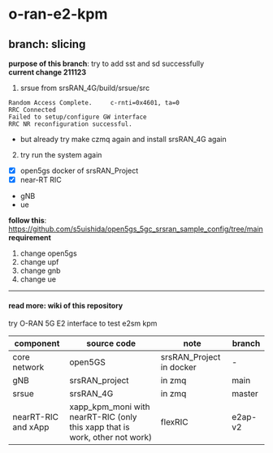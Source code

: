 # o-ran-e2-kpm
## branch: slicing

**purpose of this branch**: try to add sst and sd successfully \
**current change 211123**
1. srsue from srsRAN_4G/build/srsue/src
```
Random Access Complete.     c-rnti=0x4601, ta=0
RRC Connected
Failed to setup/configure GW interface
RRC NR reconfiguration successful.
```
- but already try make czmq again and install srsRAN_4G again

2. try run the system again
- [X] open5gs docker of srsRAN_Project
- [X] near-RT RIC
- gNB
- ue


**follow this**: https://github.com/s5uishida/open5gs_5gc_srsran_sample_config/tree/main \
**requirement**
1. change open5gs
2. change upf
3. change gnb
4. change ue

___
#### read more: wiki of this repository

try O-RAN 5G E2 interface to test e2sm kpm <br />

| component  | source code | note | branch |
| ------------- | ------------- | ------------- | ------------- |
| core network  | open5GS | srsRAN_Project in docker | - |
| gNB  | srsRAN_project | in zmq | main | 
| srsue  | srsRAN_4G  | in zmq |  master |
| nearRT-RIC and xApp | xapp_kpm_moni with nearRT-RIC (only this xapp that is work, other not work)| flexRIC | e2ap-v2|
